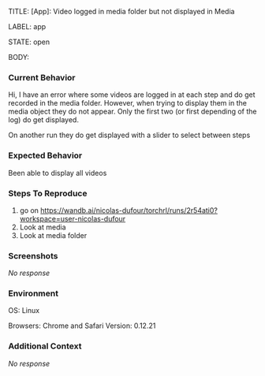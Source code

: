 TITLE:
[App]: Video logged in media folder but not displayed in Media

LABEL:
app

STATE:
open

BODY:
### Current Behavior

Hi,
I have an error where some videos are logged in at each step and do get recorded in the media folder.
However, when trying to display them in the media object they do not appear. Only the first two (or first depending of the log) do get displayed.

On another run they do get displayed with a slider to select between steps

### Expected Behavior

Been able to display all videos

### Steps To Reproduce

1. go on https://wandb.ai/nicolas-dufour/torchrl/runs/2r54ati0?workspace=user-nicolas-dufour
2. Look at media
3. Look at media folder

### Screenshots

_No response_

### Environment

OS: Linux

Browsers: Chrome and Safari
Version: 0.12.21


### Additional Context

_No response_

